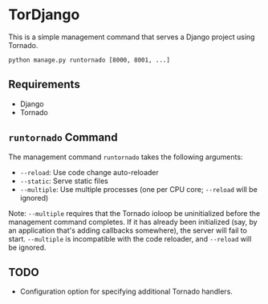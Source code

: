 TorDjango
=====================

This is a simple management command that serves a Django project using Tornado.

    python manage.py runtornado [8000, 8001, ...]

Requirements
------------

- Django
- Tornado

`runtornado` Command
--------

The management command `runtornado` takes the following arguments:

- `--reload`: Use code change auto-reloader
- `--static`: Serve static files
- `--multiple`: Use multiple processes (one per CPU core; `--reload` 
    will be ignored)

Note: `--multiple` requires that the Tornado ioloop be uninitialized
before the management command completes. If it has already been
initialized (say, by an application that's adding callbacks somewhere),
the server will fail to start. `--multiple` is incompatible with the
code reloader, and `--reload` will be ignored.

TODO
----

- Configuration option for specifying additional Tornado handlers.


